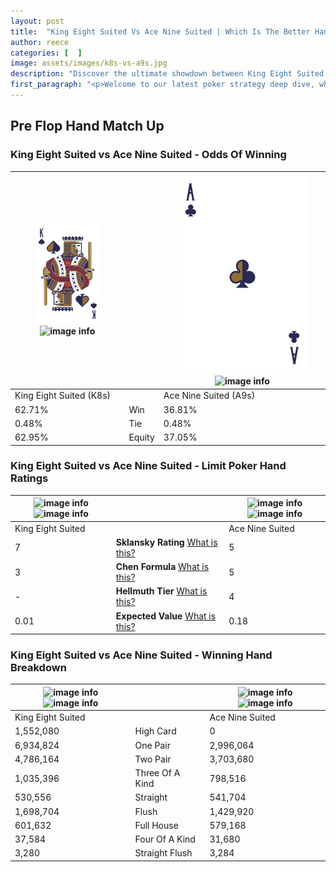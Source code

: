```yaml
---
layout: post
title:  "King Eight Suited Vs Ace Nine Suited | Which Is The Better Hand In Poker? A Complete Guide"
author: reece
categories: [  ]
image: assets/images/k8s-vs-a9s.jpg
description: "Discover the ultimate showdown between King Eight Suited and Ace Nine Suited in poker! Uncover the odds, strategies, and scenarios where one hand triumphs over the other. Get ready to up your poker game with this thrilling analysis."
first_paragraph: "<p>Welcome to our latest poker strategy deep dive, where we're pitting two distinct hands against each other in a high-stakes showdown: King Eight Suited vs Ace Nine Suited.</p><p>In the dynamic world of poker, every decision counts, and knowing which hand holds the upper hand is key to your success at the table.</p><p>In this article, we'll dissect these two hands, explore the scenarios where one dominates the other, and equip you with the knowledge to make strategic choices that can tip the odds in your favor.</p><p>Get ready to unravel the intriguing dynamics of these poker hands and elevate your game to new heights.</p>"
---
```




[comment]: # (sp0)

## Pre Flop Hand Match Up

<div class="table hand-ratings" markdown="1"> 



### King Eight Suited vs Ace Nine Suited - Odds Of Winning


    
| ![image info](assets/images/hand1/k.png) ![image info](assets/images/hand1/8s.png) |  | ![image info](assets/images/hand2/a.png) ![image info](assets/images/hand2/9s.png) |
| -------- | -------- | -------- |
| King Eight Suited (K8s) |  | Ace Nine Suited (A9s) |
| 62.71% | Win | 36.81% |
| 0.48% | Tie | 0.48% |
| 62.95% | Equity | 37.05% |




[comment]: # (sp1)



### King Eight Suited vs Ace Nine Suited - Limit Poker Hand Ratings


    
| ![image info](https://www.riverpairs.com/assets/images/hand1/k.png) ![image info](https://www.riverpairs.com/assets/images/hand1/8s.png) |  | ![image info](https://www.riverpairs.com/assets/images/hand2/a.png) ![image info](https://www.riverpairs.com/assets/images/hand2/9s.png) |
| -------- | -------- | -------- |
| King Eight Suited |  | Ace Nine Suited |
| 7 | **Sklansky Rating** [What is this?](/sklansky-rating-explained) | 5 |
| 3 | **Chen Formula** [What is this?](/chen-formula-explained) | 5 |
| - | **Hellmuth Tier** [What is this?](/Hellmuth-tier-explained) | 4 |
| 0.01 | **Expected Value** [What is this?](/expected-value-explained) | 0.18 |




[comment]: # (sp2)



### King Eight Suited vs Ace Nine Suited - Winning Hand Breakdown


    
| ![image info](https://www.riverpairs.com/assets/images/hand1/k.png) ![image info](https://www.riverpairs.com/assets/images/hand1/8s.png) |  | ![image info](https://www.riverpairs.com/assets/images/hand2/a.png) ![image info](https://www.riverpairs.com/assets/images/hand2/9s.png) |
| -------- | -------- | -------- |
| King Eight Suited |  | Ace Nine Suited |
| 1,552,080 | High Card | 0 |
| 6,934,824 | One Pair | 2,996,064 |
| 4,786,164 | Two Pair | 3,703,680 |
| 1,035,396 | Three Of A Kind | 798,516 |
| 530,556 | Straight | 541,704 |
| 1,698,704 | Flush | 1,429,920 |
| 601,632 | Full House | 579,168 |
| 37,584 | Four Of A Kind | 31,680 |
| 3,280 | Straight Flush | 3,284 |




[comment]: # (sp3)



</div>

[comment]: # (sp4)



[comment]: # (sp5)

